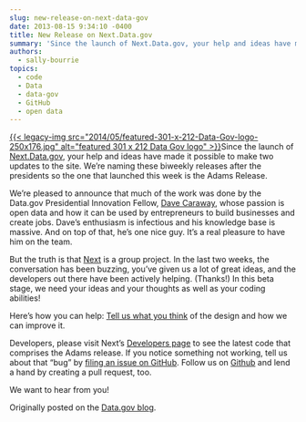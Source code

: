 ```yaml
---
slug: new-release-on-next-data-gov
date: 2013-08-15 9:34:10 -0400
title: New Release on Next.Data.gov
summary: 'Since the launch of Next.Data.gov, your help and ideas have made it possible to make two updates to the site. We&#8217;re naming these biweekly releases after the presidents so the one that launched this week is the Adams Release. We&#8217;re pleased to announce that much'
authors:
  - sally-bourrie
topics:
  - code
  - Data
  - data-gov
  - GitHub
  - open data
---
```


[{{< legacy-img src="2014/05/featured-301-x-212-Data-Gov-logo-250x176.jpg" alt="featured 301 x 212 Data Gov logo" >}}](http://blog.howto.gov/?attachment_id=78661)Since the launch of [Next.Data.gov](http://next.data.gov/), your help and ideas have made it possible to make two updates to the site. We&#8217;re naming these biweekly releases after the presidents so the one that launched this week is the Adams Release.

We&#8217;re pleased to announce that much of the work was done by the Data.gov Presidential Innovation Fellow, [Dave Caraway](http://www.whitehouse.gov/innovationfellows/round-2-fellows), whose passion is open data and how it can be used by entrepreneurs to build businesses and create jobs. Dave&#8217;s enthusiasm is infectious and his knowledge base is massive. And on top of that, he’s one nice guy. It’s a real pleasure to have him on the team.

But the truth is that [Next](http://next.data.gov/) is a group project. In the last two weeks, the conversation has been buzzing, you&#8217;ve given us a lot of great ideas, and the developers out there have been actively helping. (Thanks!) In this beta stage, we need your ideas and your thoughts as well as your coding abilities!

Here’s how you can help: [Tell us what you think](http://www.quora.com/Government/How-should-we-continue-to-improve-Data-gov) of the design and how we can improve it.

Developers, please visit Next’s [Developers page](http://next.data.gov/developers/) to see the latest code that comprises the Adams release. If you notice something not working, tell us about that &#8220;bug&#8221; by <a href="https://github.com/GSA/datagov-design/issues/t_blank" target="_blank">filing an issue on GitHub</a>. Follow us on <a href="https://github.com/GSA/datagov-design" target="_blank">Github</a> and lend a hand by creating a pull request, too.

We want to hear from you!

Originally posted on the [Data.gov blog](http://www.data.gov/blogs).